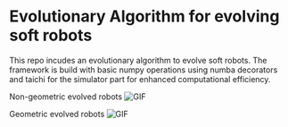 # Evolutionary Algorithm for evolving soft robots
This repo incudes an evolutionary algorithm to evolve soft robots.
The framework is build with basic numpy operations using numba decorators and taichi for the simulator part for enhanced computational efficiency.


Non-geometric evolved robots
![GIF](human.gif)

Geometric evolved robots
![GIF](2x2.gif)
